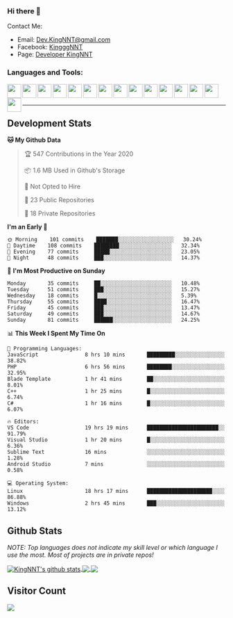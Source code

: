 ### Hi there 👋
Contact Me:
- Email: Dev.KingNNT@gmail.com
- Facebook: [KingggNNT](https://www.facebook.com/KingggNNT)
- Page: [Developer KingNNT](https://www.facebook.com/Dev.KingNNT)

### Languages and Tools:
<img align='left' height="32" width="32" src="https://cdn.jsdelivr.net/npm/simple-icons@v3/icons/visualstudio.svg" />
<img align='left' height="32" width="32" src="https://cdn.jsdelivr.net/npm/simple-icons@v3/icons/sublimetext.svg" />
<img align='left' height="32" width="32" src="https://cdn.jsdelivr.net/npm/simple-icons@v3/icons/visualstudiocode.svg" />
<img align='left' height="32" width="32" src="https://cdn.jsdelivr.net/npm/simple-icons@v3/icons/jetbrains.svg" />

<img align='left' height="32" width="32" src="https://cdn.jsdelivr.net/npm/simple-icons@v3/icons/html5.svg" />
<img align='left' height="32" width="32" src="https://cdn.jsdelivr.net/npm/simple-icons@v3/icons/css3.svg" />
<img align='left' height="32" width="32" src="https://cdn.jsdelivr.net/npm/simple-icons@3.5.0/icons/bootstrap.svg" />

<img align='left' height="32" width="32" src="https://cdn.jsdelivr.net/npm/simple-icons@v3/icons/javascript.svg" />

<img align='left' height="32" width="32" src="https://cdn.jsdelivr.net/npm/simple-icons@v3/icons/php.svg" />
<img align='left' height="32" width="32" src="https://cdn.jsdelivr.net/npm/simple-icons@v3/icons/laravel.svg" />
<img align='left' height="32" width="32" src="https://cdn.jsdelivr.net/npm/simple-icons@3.5.0/icons/java.svg" />

<img align='left' height="32" width="32" src="https://cdn.jsdelivr.net/npm/simple-icons@v3/icons/mysql.svg" />
<img align='left' height="32" width="32" src="https://cdn.jsdelivr.net/npm/simple-icons@3.5.0/icons/microsoftsqlserver.svg" />
<img align='left' height="32" width="32" src="https://cdn.jsdelivr.net/npm/simple-icons@v3/icons/mongodb.svg" />
<img align='left' height="32" width="32" src="https://cdn.jsdelivr.net/npm/simple-icons@v3/icons/sqlite.svg" />


<br>
<br>

---

## Development Stats
<!--START_SECTION:waka-->
**🐱 My Github Data** 

> 🏆 547 Contributions in the Year 2020
 > 
> 📦 1.6 MB Used in Github's Storage 
 > 
> 🚫 Not Opted to Hire
 > 
> 📜 23 Public Repositories
 > 
> 🔑 18 Private Repositories 

**I'm an Early 🐤** 

```text
🌞 Morning    101 commits    ███████░░░░░░░░░░░░░░░░░░   30.24% 
🌆 Daytime    108 commits    ████████░░░░░░░░░░░░░░░░░   32.34% 
🌃 Evening    77 commits     █████░░░░░░░░░░░░░░░░░░░░   23.05% 
🌙 Night      48 commits     ███░░░░░░░░░░░░░░░░░░░░░░   14.37%

```
📅 **I'm Most Productive on Sunday** 

```text
Monday       35 commits     ██░░░░░░░░░░░░░░░░░░░░░░░   10.48% 
Tuesday      51 commits     ███░░░░░░░░░░░░░░░░░░░░░░   15.27% 
Wednesday    18 commits     █░░░░░░░░░░░░░░░░░░░░░░░░   5.39% 
Thursday     55 commits     ████░░░░░░░░░░░░░░░░░░░░░   16.47% 
Friday       45 commits     ███░░░░░░░░░░░░░░░░░░░░░░   13.47% 
Saturday     49 commits     ███░░░░░░░░░░░░░░░░░░░░░░   14.67% 
Sunday       81 commits     ██████░░░░░░░░░░░░░░░░░░░   24.25%

```


📊 **This Week I Spent My Time On** 

```text
💬 Programming Languages: 
JavaScript               8 hrs 10 mins       █████████░░░░░░░░░░░░░░░░   38.82% 
PHP                      6 hrs 56 mins       ████████░░░░░░░░░░░░░░░░░   32.95% 
Blade Template           1 hr 41 mins        ██░░░░░░░░░░░░░░░░░░░░░░░   8.01% 
C++                      1 hr 25 mins        █░░░░░░░░░░░░░░░░░░░░░░░░   6.74% 
C#                       1 hr 16 mins        █░░░░░░░░░░░░░░░░░░░░░░░░   6.07%

🔥 Editors: 
VS Code                  19 hrs 19 mins      ███████████████████████░░   91.79% 
Visual Studio            1 hr 20 mins        █░░░░░░░░░░░░░░░░░░░░░░░░   6.36% 
Sublime Text             16 mins             ░░░░░░░░░░░░░░░░░░░░░░░░░   1.28% 
Android Studio           7 mins              ░░░░░░░░░░░░░░░░░░░░░░░░░   0.58%

💻 Operating System: 
Linux                    18 hrs 17 mins      █████████████████████░░░░   86.88% 
Windows                  2 hrs 45 mins       ███░░░░░░░░░░░░░░░░░░░░░░   13.12%

```


<!--END_SECTION:waka-->


## Github Stats

*NOTE: Top languages does not indicate my skill level or which language I use the most. Most of projects are in private repos!*

<a href="https://github.com/KingNNT">
  <img align="center" src="https://github-readme-stats.vercel.app/api?username=KingNNT&show_icons=true&theme=gruvbox&count_private=true" alt="KingNNT's github stats" />
</a>

<a href="https://github.com/KingNNT">
  <img align="center" src="https://github-readme-stats.vercel.app/api/top-langs/?username=KingNNT&layout=compact&theme=gruvbox" />
</a>

<a href="https://github.com/KingNNT">
  <img align="center" src="https://github-readme-stats.vercel.app/api/pin/?username=KingNNT&repo=MS-Tools&theme=gruvbox" />
</a>

## Visitor Count
<img src="https://profile-counter.glitch.me/KingNNT/count.svg" />
